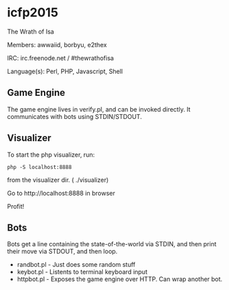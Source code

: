 # icfp2015

The Wrath of Isa

Members: awwaiid, borbyu, e2thex

IRC: irc.freenode.net / #thewrathofisa

Language(s): Perl, PHP, Javascript, Shell

## Game Engine

The game engine lives in verify.pl, and can be invoked directly. It communicates with bots using STDIN/STDOUT.

## Visualizer

To start the php visualizer, run:

    php -S localhost:8888

from the visualizer dir. ( ./visualizer)

Go to http://localhost:8888 in browser

Profit!

## Bots

Bots get a line containing the state-of-the-world via STDIN, and then print their move via STDOUT, and then loop.

* randbot.pl - Just does some random stuff
* keybot.pl - Listents to terminal keyboard input
* httpbot.pl - Exposes the game engine over HTTP. Can wrap another bot.

